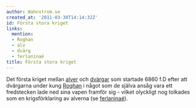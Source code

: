 ```yaml
---
author: Wahnstrom.se
created_at: '2011-03-30T14:14:32Z'
id: Första stora kriget
links:
  mention:
  - Roghan
  - alv
  - dvärg
  - ferlaninaé
title: Första stora kriget
---
```


Det första kriget mellan [alver] och [dvärgar] som startade 6860 f.D efter att dvärgarna under kung
[Roghan] i något som de själva ansåg vara ett fredstecken lade ned sina vapen framför sig - vilket
olyckligt nog tolkades som en krigsförklaring av alverna (se [ferlaninaé]).

  [alver]: alv
  [dvärgar]: dvärg
  [Roghan]: Roghan
  [ferlaninaé]: ferlaninaé
